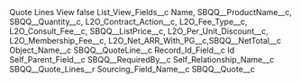 <?xml version="1.0" encoding="UTF-8"?>
<CustomMetadata xmlns="http://soap.sforce.com/2006/04/metadata" xmlns:xsi="http://www.w3.org/2001/XMLSchema-instance" xmlns:xsd="http://www.w3.org/2001/XMLSchema">
    <label>Quote Lines View</label>
    <protected>false</protected>
    <values>
        <field>List_View_Fields__c</field>
        <value xsi:type="xsd:string">Name, SBQQ__ProductName__c, SBQQ__Quantity__c, L2O_Contract_Action__c, L2O_Fee_Type__c, L2O_Consult_Fee__c,  SBQQ__ListPrice__c, L2O_Per_Unit_Discount__c, L2O_Membership_Fee__c, L2O_Net_ARR_With_PG__c,SBQQ__NetTotal__c</value>
    </values>
    <values>
        <field>Object_Name__c</field>
        <value xsi:type="xsd:string">SBQQ__QuoteLine__c</value>
    </values>
    <values>
        <field>Record_Id_Field__c</field>
        <value xsi:type="xsd:string">Id</value>
    </values>
    <values>
        <field>Self_Parent_Field__c</field>
        <value xsi:type="xsd:string">SBQQ__RequiredBy__c</value>
    </values>
    <values>
        <field>Self_Relationship_Name__c</field>
        <value xsi:type="xsd:string">SBQQ__Quote_Lines__r</value>
    </values>
    <values>
        <field>Sourcing_Field_Name__c</field>
        <value xsi:type="xsd:string">SBQQ__Quote__c</value>
    </values>
</CustomMetadata>
